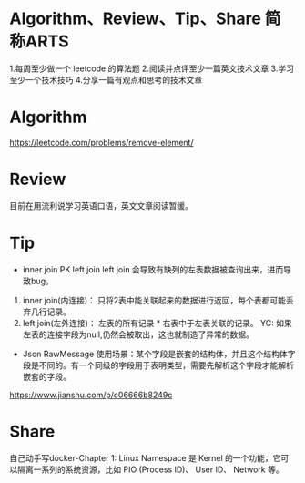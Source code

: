 # Algorithm、Review、Tip、Share 简称ARTS

1.每周至少做一个 leetcode 的算法题 2.阅读并点评至少一篇英文技术文章 3.学习至少一个技术技巧 4.分享一篇有观点和思考的技术文章

# Algorithm

https://leetcode.com/problems/remove-element/

# Review
目前在用流利说学习英语口语，英文文章阅读暂缓。

# Tip

* inner join PK left join
left join 会导致有缺列的左表数据被查询出来，进而导致bug。

1. inner join(内连接)： 只将2表中能关联起来的数据进行返回，每个表都可能丢弃几行记录。
2. left join(左外连接)： 左表的所有记录 * 右表中于左表关联的记录。 YC: 如果左表的连接字段为null,仍然会被取出，这也就制造了异常的数据。


* Json RawMessage
使用场景：某个字段是嵌套的结构体，并且这个结构体字段是不同的。有一个同级的字段用于表明类型，需要先解析这个字段才能解析嵌套的字段。

https://www.jianshu.com/p/c06666b8249c

# Share
自己动手写docker-Chapter 1:
Linux Namespace 是 Kernel 的一个功能，它可以隔离一系列的系统资源，比如 PIO (Process ID)、 User ID、 Network 等。 
